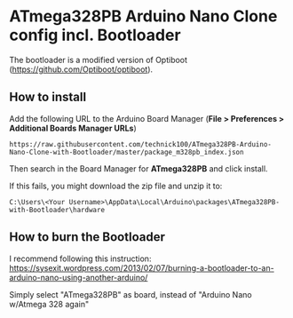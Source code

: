 # ATmega328PB Arduino Nano Clone config incl. Bootloader
The bootloader is a modified version of Optiboot (https://github.com/Optiboot/optiboot).

## How to install
Add the following URL to the Arduino Board Manager (**File > Preferences > Additional Boards Manager URLs**)
```
https://raw.githubusercontent.com/technick100/ATmega328PB-Arduino-Nano-Clone-with-Bootloader/master/package_m328pb_index.json
```
Then search in the Board Manager for **ATmega328PB** and click install.

If this fails, you might download the zip file and unzip it to:
```
C:\Users\<Your Username>\AppData\Local\Arduino\packages\ATmega328PB-with-Bootloader\hardware
```

## How to burn the Bootloader
I recommend following this instruction: https://sysexit.wordpress.com/2013/02/07/burning-a-bootloader-to-an-arduino-nano-using-another-arduino/

Simply select "ATmega328PB" as board, instead of "Arduino Nano w/Atmega 328 again"
